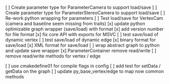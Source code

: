 [ ] Create parameter type for ParameterCamera to support load/save
[ ] Create parameter type for ParameterStereoCamera to support load/save
[ ] Re-work python wrapping for parameters
[ ] Test load/save for VertexCam (camera and baseline seem missing from traits)
[x] update python optimizable graph wrapper (save/load) with format
[x] add version number for file format
[x] fix core API with exports for MSVC
[ ] test save/load of dynamic vertex
[ ] test save/load of dynamic edge
[x] binary format for save/load
[x] XML format for save/load
[ ] wrap abstract graph to python and update save wrapper
[x] ParameterContainer remove read/write
[ ] remove read/write methods for vertex / edge

[ ] use cmakedefine01 for compile flags in config
[ ] add test for setData / getData on the graph
[ ] update py_base_vertex/edge to map now common methods
